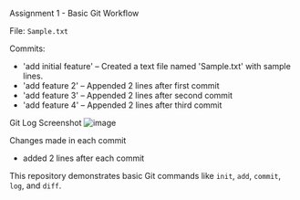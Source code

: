 Assignment 1 - Basic Git Workflow

File: `Sample.txt`

Commits:
- 'add initial feature' – Created a text file named 'Sample.txt' with sample lines.
- 'add feature 2' – Appended 2 lines after first commit
- 'add feature 3' – Appended 2 lines after second commit
- 'add feature 4' – Appended 2 lines after third commit


Git Log Screenshot
![image](https://github.com/user-attachments/assets/88e2d20b-dc30-41db-8fcc-b58fefae9a43)


Changes made in each commit
- added 2 lines after each commit


This repository demonstrates basic Git commands like `init`, `add`, `commit`, `log`, and `diff`.
